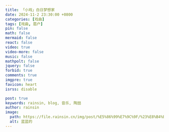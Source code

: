 ```yaml
---
title: 「小戏」白日梦想家
date: 2024-11-2 23:30:00 +0800
categories: [戏曲]
tags: [戏曲, 眉户]
pin: false
math: false
mermaid: false
react: false
video: true
video-more: false
music: false
mathpolt: false
jquery: false
forbid: true
comments: true
imgpre: true
favicon: heart
isrss: disable

post: true
keywords: rainsin, blog, 音乐, 陶喆
author: rainsin
image:
  path: https://file.rainsin.cn/img/post/%E5%86%99%E7%9C%9F/%23%E8%B4%B0%E5%8A%A0%E5%85%AD%20-%20%E6%82%B2%E4%BC%A4%E4%B9%8B%E7%A7%8B%20%5B27P-333MB%5D%20%2320230903b/c%20(27).webp
  alt: 蓝蓝的
---
```


<div id="blue" style="width: 100%;aspect-ratio: 1920 / 1080;margin:20px 0;"></div>

<script>
window.load_event = {
    ...window.load_event,
    player_video: () => {

      new Artplayer({
        container: '#blue',
        url: 'https://file.rainsin.cn/music/%E6%B2%99%E6%BB%A9.mov',
        theme: "#1677b3",
          autoMini: false,
          flip: true,
          playbackRate: true,
          screenshot: true,
          hotkey: true,
          pip: true,
          mutex: true,
          fullscreen: true,
          fullscreenWeb: true,
          miniProgressBar: true,
          playsInline: true,
          setting: true,
          autoOrientation: true,
      });
    }
}
</script>